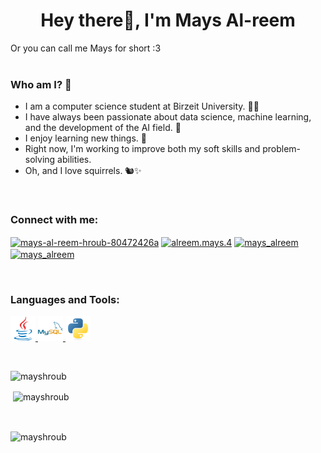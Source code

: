 <h1 align="center">Hey there👋, I'm Mays Al-reem</h1>

Or you can call me Mays for short :3 
<br>
<br>

<h3 align="left">Who am I? 🤨</h3>

- I am a computer science student at Birzeit University. 👩‍💻
- I have always been passionate about data science, machine learning, and the development of the AI field. 🤖
- I enjoy learning new things. 🌟
- Right now, I'm working to improve both my soft skills and problem-solving abilities.
- Oh, and I love squirrels. 🐿️✨

<br>

<h3 align="left">Connect with me:</h3>
<p align="left">
<a href="https://linkedin.com/in/mays-al-reem-hroub-80472426a" target="blank"><img align="center" src="https://raw.githubusercontent.com/rahuldkjain/github-profile-readme-generator/master/src/images/icons/Social/linked-in-alt.svg" alt="mays-al-reem-hroub-80472426a" height="30" width="40" /></a>
<a href="https://fb.com/alreem.mays.4" target="blank"><img align="center" src="https://raw.githubusercontent.com/rahuldkjain/github-profile-readme-generator/master/src/images/icons/Social/facebook.svg" alt="alreem.mays.4" height="30" width="40" /></a>
<a href="https://codeforces.com/profile/mays_alreem" target="blank"><img align="center" src="https://raw.githubusercontent.com/rahuldkjain/github-profile-readme-generator/master/src/images/icons/Social/codeforces.svg" alt="mays_alreem" height="30" width="40" /></a>
<a href="https://www.leetcode.com/mays_alreem" target="blank"><img align="center" src="https://raw.githubusercontent.com/rahuldkjain/github-profile-readme-generator/master/src/images/icons/Social/leet-code.svg" alt="mays_alreem" height="30" width="40" /></a>
</p>

<br>

<h3 align="left">Languages and Tools:</h3>
<p align="left"> <a href="https://www.java.com" target="_blank" rel="noreferrer"> <img src="https://raw.githubusercontent.com/devicons/devicon/master/icons/java/java-original.svg" alt="java" width="40" height="40"/> </a> <a href="https://www.mysql.com/" target="_blank" rel="noreferrer"> <img src="https://raw.githubusercontent.com/devicons/devicon/master/icons/mysql/mysql-original-wordmark.svg" alt="mysql" width="40" height="40"/> </a> <a href="https://www.python.org" target="_blank" rel="noreferrer"> <img src="https://raw.githubusercontent.com/devicons/devicon/master/icons/python/python-original.svg" alt="python" width="40" height="40"/> </a> </p>

<br>

<p><img align="left" src="https://github-readme-stats.vercel.app/api/top-langs?username=mayshroub&show_icons=true&locale=en&layout=compact" alt="mayshroub" /></p>
<br>
<p>&nbsp;<img align="center" src="https://github-readme-stats.vercel.app/api?username=mayshroub&show_icons=true&locale=en" alt="mayshroub" /></p>
<br>
<p><img align="center" src="https://github-readme-streak-stats.herokuapp.com/?user=mayshroub&" alt="mayshroub" /></p>


